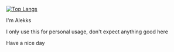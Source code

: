 [![Top Langs](https://github-readme-stats.vercel.app/api/top-langs/?username=alexbraadworst)](https://github.com/anuraghazra/github-readme-stats)

I'm Alekks

I only use this for personal usage, don't expect anything good here

Have a nice day
<!---
alexbraadworst/alexbraadworst is a ✨ special ✨ repository because its `README.md` (this file) appears on your GitHub profile.
You can click the Preview link to take a look at your changes.
--->
